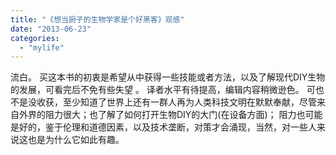 ```yaml
---
title: "《想当厨子的生物学家是个好黑客》观感"
date: "2013-06-23"
categories: 
  - "mylife"
---
```


流白。 买这本书的初衷是希望从中获得一些技能或者方法，以及了解现代DIY生物的发展，可看完后不免有些失望 。 译者水平有待提高，编辑内容稍微逊色。 可也不是没收获，至少知道了世界上还有一群人再为人类科技文明在默默奉献，尽管来自外界的阻力很大；也了解了如何打开生物DIY的大门(在设备方面)； 阻力也可能是好的，鉴于伦理和道德因素，以及技术垄断，对策才会涌现，当然，对一些人来说这也是为什么它如此有趣。

